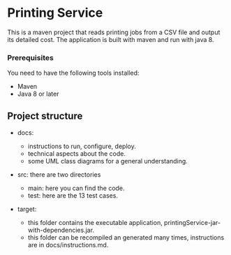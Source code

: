 # Printing Service

This is a maven project that reads printing jobs from a CSV file and output its detailed cost. 
The application is built with maven and run with java 8.

### Prerequisites
You need to have the following tools installed:
- Maven
- Java 8 or later



## Project structure

* docs: 
    - instructions to run, configure, deploy.
    - technical aspects about the code.
    - some UML class diagrams for a general understanding.

* src:
    there are two directories
    - main: here you can find the code.
    - test: here are the 13 test cases. 
    
* target: 
    - this folder contains the executable application, printingService-jar-with-dependencies.jar.
    - this folder can be recompiled an generated many times, instructions are in docs/instructions.md.